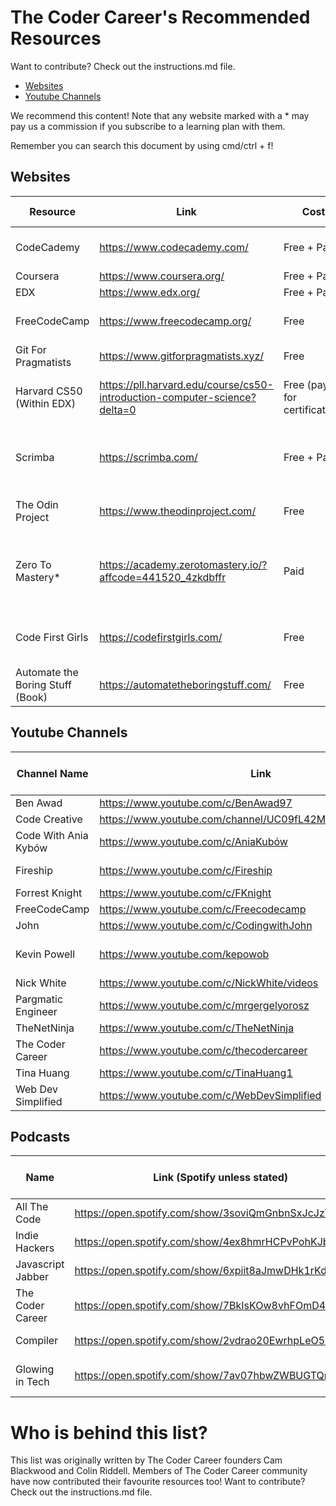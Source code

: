 # The Coder Career's Recommended Resources

Want to contribute? Check out the instructions.md file.

- [Websites](https://github.com/The-Coder-Career/recommended-resources#websites)
- [Youtube Channels](https://github.com/The-Coder-Career/recommended-resources#youtube-channels)

We recommend this content! Note that any website marked with a \* may pay us a commission if you subscribe to a learning plan with them.

Remember you can search this document by using cmd/ctrl + f!

## Websites

| Resource                         | Link                                                                      | Cost                         | Languages Covered                                   |
| -------------------------------- | ------------------------------------------------------------------------- | ---------------------------- | --------------------------------------------------- |
| CodeCademy                       | https://www.codecademy.com/                                               | Free + Paid                  | HTML, CSS, Javascript                               |
| Coursera                         | https://www.coursera.org/                                                 | Free + Paid                  | Python                                              |
| EDX                              | https://www.edx.org/                                                      | Free + Paid                  | Python                                              |
| FreeCodeCamp                     | https://www.freecodecamp.org/                                             | Free                         | HTML, CSS, Javascript                               |
| Git For Pragmatists              | https://www.gitforpragmatists.xyz/                                        | Free                         | Git                                                 |
| Harvard CS50 (Within EDX)        | https://pll.harvard.edu/course/cs50-introduction-computer-science?delta=0 | Free (pay for certification) | HTML, CSS, Javascript, Python, C                    |
| Scrimba                          | https://scrimba.com/                                                      | Free + Paid                  | HTML, CSS, Javascript, Typescript, Svelte ++        |
| The Odin Project                 | https://www.theodinproject.com/                                           | Free                         | HTML, CSS, Javascript                               |
| Zero To Mastery\*                | https://academy.zerotomastery.io/?affcode=441520_4zkdbffr                 | Paid                         | HTML, CSS, Javascript, Python, Typescript, Solidity |
| Code First Girls                 | https://codefirstgirls.com/                                               | Free                         | HTML, CSS, Javascript, Python                       |
| Automate the Boring Stuff (Book) | https://automatetheboringstuff.com/                                       | Free                         | Python                                              |

## Youtube Channels

| Channel Name         | Link                                                     | Focus              | Languages/Areas Covered (if applicable) |
| -------------------- | -------------------------------------------------------- | ------------------ | --------------------------------------- |
| Ben Awad             | https://www.youtube.com/c/BenAwad97                      | Careers/Tutorials  | Javascript                              |
| Code Creative        | https://www.youtube.com/channel/UC09fL42MpkktKZWmWxYiDhw | Careers/Tutorials  |                                         |
| Code With Ania Kybów | https://www.youtube.com/c/AniaKubów                      | Courses/Tutorials  | Javascript                              |
| Fireship             | https://www.youtube.com/c/Fireship                       | News and Summaries |                                         |
| Forrest Knight       | https://www.youtube.com/c/FKnight                        | Careers            |                                         |
| FreeCodeCamp         | https://www.youtube.com/c/Freecodecamp                   | Courses            | Everything!                             |
| John                 | https://www.youtube.com/c/CodingwithJohn                 | Tutorials          | Java                                    |
| Kevin Powell         | https://www.youtube.com/kepowob                          | Tutorials ++       | Big focus on CSS & and some HTML        |
| Nick White           | https://www.youtube.com/c/NickWhite/videos               | Careers            | Javascript                              |
| Pargmatic Engineer   | https://www.youtube.com/c/mrgergelyorosz                 | Careers            |                                         |
| TheNetNinja          | https://www.youtube.com/c/TheNetNinja                    | Courses            | Everything!                             |
| The Coder Career     | https://www.youtube.com/c/thecodercareer                 | Careers/Tutorials  |                                         |
| Tina Huang           | https://www.youtube.com/c/TinaHuang1                     | Careers            | Data Science                            |
| Web Dev Simplified   | https://www.youtube.com/c/WebDevSimplified               | Courses/Tutorials  | Web Development                         |

## Podcasts

| Name              | Link (Spotify unless stated)                         | Focus                                        | Languages/Areas Covered (if applicable) |
| ----------------- | ---------------------------------------------------- | -------------------------------------------- | --------------------------------------- |
| All The Code      | https://open.spotify.com/show/3soviQmGnbnSxJcJzV8N3J | Technical Explanations/Entrepreneurship      | Everything!                             |
| Indie Hackers     | https://open.spotify.com/show/4ex8hmrHCPvPohKJb3wsuC | Entrepreneurship                             | Everything!                             |
| Javascript Jabber | https://open.spotify.com/show/6xpiit8aJmwDHk1rKdxmri | Technical Explanations                       | Javascript                              |
| The Coder Career  | https://open.spotify.com/show/7BkIsKOw8vhFOmD4ZKXwES | Interviews/Technical Explanations            | Everything!                             |
| Compiler          | https://open.spotify.com/show/2vdrao20EwrhpLeO59ZT7K | Technical Explanations/Careers               | Everything!                             |
| Glowing in Tech   | https://open.spotify.com/show/7av07hbwZWBUGTQmG3Vaxi | Technical Explanations/Careers/Women in tech | Everything!                             |

# Who is behind this list?

This list was originally written by The Coder Career founders Cam Blackwood and Colin Riddell. Members of The Coder Career community have now contributed their favourite resources too! Want to contribute? Check out the instructions.md file.
